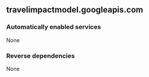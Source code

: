 ## travelimpactmodel.googleapis.com

### Automatically enabled services

None

### Reverse dependencies

None

